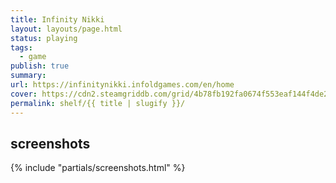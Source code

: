 ```yaml
---
title: Infinity Nikki
layout: layouts/page.html
status: playing
tags:
  - game
publish: true
summary:
url: https://infinitynikki.infoldgames.com/en/home
cover: https://cdn2.steamgriddb.com/grid/4b78fb192fa0674f553eaf144f4de21c.jpg
permalink: shelf/{{ title | slugify }}/
---
```


## screenshots
{% include "partials/screenshots.html" %}